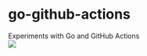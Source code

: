 # go-github-actions
Experiments with Go and GitHub Actions  
![](https://github.com/ezhdanovskiy/go-github-actions/.github/workflows/go.yml/badge.svg)